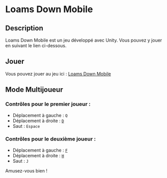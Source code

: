 # Loams Down Mobile

## Description

Loams Down Mobile est un jeu développé avec Unity. Vous pouvez y jouer en suivant le lien ci-dessous.

## Jouer

Vous pouvez jouer au jeu ici : [Loams Down Mobile](https://empidev.github.io/LoamsDownMobile/)

## Mode Multijoueur

### Contrôles pour le premier joueur :
- Déplacement à gauche : `Q`
- Déplacement à droite : [`D`](command:_github.copilot.openSymbolFromReferences?%5B%22%22%2C%5B%7B%22uri%22%3A%7B%22scheme%22%3A%22file%22%2C%22authority%22%3A%22%22%2C%22path%22%3A%22%2Fc%3A%2FUsers%2Frutsc%2FDesktop%2FDev%2Fchrono%2Fchrono%2FREADME.md%22%2C%22query%22%3A%22%22%2C%22fragment%22%3A%22%22%7D%2C%22pos%22%3A%7B%22line%22%3A26%2C%22character%22%3A11%7D%7D%5D%2C%2238436412-56dc-41a1-9376-508e4c5699e2%22%5D "Go to definition")
- Saut : `Espace`

### Contrôles pour le deuxième joueur :
- Déplacement à gauche : [`F`](command:_github.copilot.openSymbolFromReferences?%5B%22%22%2C%5B%7B%22uri%22%3A%7B%22scheme%22%3A%22file%22%2C%22authority%22%3A%22%22%2C%22path%22%3A%22%2Fc%3A%2FUsers%2Frutsc%2FDesktop%2FDev%2Fchrono%2Fchrono%2FREADME.md%22%2C%22query%22%3A%22%22%2C%22fragment%22%3A%22%22%7D%2C%22pos%22%3A%7B%22line%22%3A4%2C%22character%22%3A0%7D%7D%5D%2C%2238436412-56dc-41a1-9376-508e4c5699e2%22%5D "Go to definition")
- Déplacement à droite : [`H`](command:_github.copilot.openSymbolFromReferences?%5B%22%22%2C%5B%7B%22uri%22%3A%7B%22scheme%22%3A%22file%22%2C%22authority%22%3A%22%22%2C%22path%22%3A%22%2Fc%3A%2FUsers%2Frutsc%2FDesktop%2FDev%2Fchrono%2Fchrono%2FREADME.md%22%2C%22query%22%3A%22%22%2C%22fragment%22%3A%22%22%7D%2C%22pos%22%3A%7B%22line%22%3A29%2C%22character%22%3A34%7D%7D%2C%7B%22uri%22%3A%7B%22scheme%22%3A%22file%22%2C%22authority%22%3A%22%22%2C%22path%22%3A%22%2Fc%3A%2FUsers%2Frutsc%2FDesktop%2FDev%2Fchrono%2Fchrono%2Fsrc%2Fapp%2Fglobals.css%22%2C%22query%22%3A%22%22%2C%22fragment%22%3A%22%22%7D%2C%22pos%22%3A%7B%22line%22%3A19%2C%22character%22%3A22%7D%7D%5D%2C%2238436412-56dc-41a1-9376-508e4c5699e2%22%5D "Go to definition")
- Saut : `J`

Amusez-vous bien !
